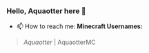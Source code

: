 ### Hello, Aquaotter here 👋

- 📫 How to reach me: 
**Minecraft Usernames:**
> _Aquaotter_
|
> AquaotterMC
